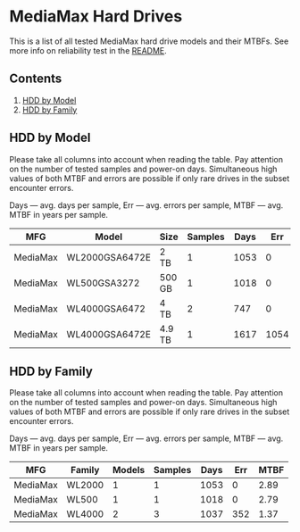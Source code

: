 MediaMax Hard Drives
====================

This is a list of all tested MediaMax hard drive models and their MTBFs. See more
info on reliability test in the [README](https://github.com/linuxhw/EnterpriseDrive).

Contents
--------

1. [ HDD by Model  ](#hdd-by-model)
2. [ HDD by Family ](#hdd-by-family)

HDD by Model
------------

Please take all columns into account when reading the table. Pay attention on the
number of tested samples and power-on days. Simultaneous high values of both MTBF
and errors are possible if only rare drives in the subset encounter errors.

Days — avg. days per sample,
Err  — avg. errors per sample,
MTBF — avg. MTBF in years per sample.

| MFG       | Model              | Size   | Samples | Days  | Err   | MTBF |
|-----------|--------------------|--------|---------|-------|-------|------|
| MediaMax  | WL2000GSA6472E     | 2 TB   | 1       | 1053  | 0     | 2.89   |
| MediaMax  | WL500GSA3272       | 500 GB | 1       | 1018  | 0     | 2.79   |
| MediaMax  | WL4000GSA6472      | 4 TB   | 2       | 747   | 0     | 2.05   |
| MediaMax  | WL4000GSA6472E     | 4.9 TB | 1       | 1617  | 1054  | 0.00   |

HDD by Family
-------------

Please take all columns into account when reading the table. Pay attention on the
number of tested samples and power-on days. Simultaneous high values of both MTBF
and errors are possible if only rare drives in the subset encounter errors.

Days — avg. days per sample,
Err  — avg. errors per sample,
MTBF — avg. MTBF in years per sample.

| MFG       | Family                 | Models | Samples | Days  | Err   | MTBF |
|-----------|------------------------|--------|---------|-------|-------|------|
| MediaMax  | WL2000                 | 1      | 1       | 1053  | 0     | 2.89   |
| MediaMax  | WL500                  | 1      | 1       | 1018  | 0     | 2.79   |
| MediaMax  | WL4000                 | 2      | 3       | 1037  | 352   | 1.37   |
